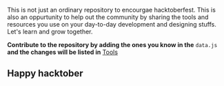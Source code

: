 This is not just an ordinary repository to encourgae hacktoberfest. This is also an oppurtunity to help out the community by sharing the tools and resources you use on your day-to-day development and designing stuffs. Let's learn and grow together. 

**Contribute to the repository by adding the ones you know in the** ```data.js```
**and the changes will be listed in** [Tools](https://tools.aks.one)

## Happy hacktober
